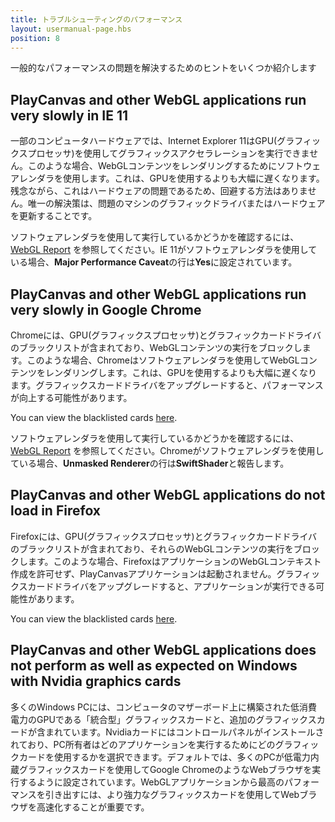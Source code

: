 ```yaml
---
title: トラブルシューティングのパフォーマンス
layout: usermanual-page.hbs
position: 8
---
```


一般的なパフォーマンスの問題を解決するためのヒントをいくつか紹介します

## PlayCanvas and other WebGL applications run very slowly in IE 11

一部のコンピュータハードウェアでは、Internet Explorer 11はGPU(グラフィックスプロセッサ)を使用してグラフィックスアクセラレーションを実行できません。このような場合、WebGLコンテンツをレンダリングするためにソフトウェアレンダラを使用します。これは、GPUを使用するよりも大幅に遅くなります。残念ながら、これはハードウェアの問題であるため、回避する方法はありません。唯一の解決策は、問題のマシンのグラフィックドライバまたはハードウェアを更新することです。

ソフトウェアレンダラを使用して実行しているかどうかを確認するには、[WebGL Report][1] を参照してください。IE 11がソフトウェアレンダラを使用している場合、**Major Performance Caveat**の行は**Yes**に設定されています。

## PlayCanvas and other WebGL applications run very slowly in Google Chrome

Chromeには、GPU(グラフィックスプロセッサ)とグラフィックカードドライバのブラックリストが含まれており、WebGLコンテンツの実行をブロックします。このような場合、Chromeはソフトウェアレンダラを使用してWebGLコンテンツをレンダリングします。これは、GPUを使用するよりも大幅に遅くなります。グラフィックスカードドライバをアップグレードすると、パフォーマンスが向上する可能性があります。

You can view the blacklisted cards [here][2].

ソフトウェアレンダラを使用して実行しているかどうかを確認するには、[WebGL Report][1] を参照してください。Chromeがソフトウェアレンダラを使用している場合、**Unmasked Renderer**の行は**SwiftShader**と報告します。

## PlayCanvas and other WebGL applications do not load in Firefox

Firefoxには、GPU(グラフィックスプロセッサ)とグラフィックカードドライバのブラックリストが含まれており、それらのWebGLコンテンツの実行をブロックします。このような場合、FirefoxはアプリケーションのWebGLコンテキスト作成を許可せず、PlayCanvasアプリケーションは起動されません。グラフィックスカードドライバをアップグレードすると、アプリケーションが実行できる可能性があります。

You can view the blacklisted cards [here][2].

## PlayCanvas and other WebGL applications does not perform as well as expected on Windows with Nvidia graphics cards

多くのWindows PCには、コンピュータのマザーボード上に構築された低消費電力のGPUである「統合型」グラフィックスカードと、追加のグラフィックスカードが含まれています。Nvidiaカードにはコントロールパネルがインストールされており、PC所有者はどのアプリケーションを実行するためにどのグラフィックカードを使用するかを選択できます。デフォルトでは、多くのPCが低電力内蔵グラフィックスカードを使用してGoogle ChromeのようなWebブラウザを実行するように設定されています。WebGLアプリケーションから最高のパフォーマンスを引き出すには、より強力なグラフィックスカードを使用してWebブラウザを高速化することが重要です。


[1]: https://webglreport.com/
[2]: https://www.khronos.org/webgl/wiki/BlacklistsAndWhitelists
